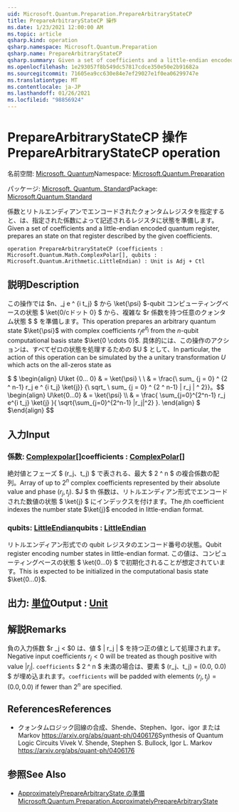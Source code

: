 ```yaml
---
uid: Microsoft.Quantum.Preparation.PrepareArbitraryStateCP
title: PrepareArbitraryStateCP 操作
ms.date: 1/23/2021 12:00:00 AM
ms.topic: article
qsharp.kind: operation
qsharp.namespace: Microsoft.Quantum.Preparation
qsharp.name: PrepareArbitraryStateCP
qsharp.summary: Given a set of coefficients and a little-endian encoded quantum register, prepares an state on that register described by the given coefficients.
ms.openlocfilehash: 1e293057f8b549dc57817cdce350e50e2b91682a
ms.sourcegitcommit: 71605ea9cc630e84e7ef29027e1f0ea06299747e
ms.translationtype: MT
ms.contentlocale: ja-JP
ms.lasthandoff: 01/26/2021
ms.locfileid: "98856924"
---
```

# <a name="preparearbitrarystatecp-operation"></a><span data-ttu-id="11d1a-102">PrepareArbitraryStateCP 操作</span><span class="sxs-lookup"><span data-stu-id="11d1a-102">PrepareArbitraryStateCP operation</span></span>

<span data-ttu-id="11d1a-103">名前空間: [Microsoft. Quantum](xref:Microsoft.Quantum.Preparation)</span><span class="sxs-lookup"><span data-stu-id="11d1a-103">Namespace: [Microsoft.Quantum.Preparation](xref:Microsoft.Quantum.Preparation)</span></span>

<span data-ttu-id="11d1a-104">パッケージ: [Microsoft. Quantum. Standard](https://nuget.org/packages/Microsoft.Quantum.Standard)</span><span class="sxs-lookup"><span data-stu-id="11d1a-104">Package: [Microsoft.Quantum.Standard](https://nuget.org/packages/Microsoft.Quantum.Standard)</span></span>


<span data-ttu-id="11d1a-105">係数とリトルエンディアンでエンコードされたクォンタムレジスタを指定すると、は、指定された係数によって記述されるレジスタに状態を準備します。</span><span class="sxs-lookup"><span data-stu-id="11d1a-105">Given a set of coefficients and a little-endian encoded quantum register, prepares an state on that register described by the given coefficients.</span></span>

```qsharp
operation PrepareArbitraryStateCP (coefficients : Microsoft.Quantum.Math.ComplexPolar[], qubits : Microsoft.Quantum.Arithmetic.LittleEndian) : Unit is Adj + Ctl
```


## <a name="description"></a><span data-ttu-id="11d1a-106">説明</span><span class="sxs-lookup"><span data-stu-id="11d1a-106">Description</span></span>

<span data-ttu-id="11d1a-107">この操作では $n、_j e ^ {i t_j} $ から \ket{\psi} $-qubit コンピューティングベースの状態 $ \ket{0/cドット 0} $ から、複雑な $r 係数を持つ任意のクォンタム状態 $ $ を準備します。</span><span class="sxs-lookup"><span data-stu-id="11d1a-107">This operation prepares an arbitrary quantum state $\ket{\psi}$ with complex coefficients $r_j e^{i t_j}$ from the $n$-qubit computational basis state $\ket{0 \cdots 0}$.</span></span>
<span data-ttu-id="11d1a-108">具体的には、この操作のアクションは、すべてゼロの状態を処理するための $U $ として、</span><span class="sxs-lookup"><span data-stu-id="11d1a-108">In particular, the action of this operation can be simulated by the a unitary transformation $U$ which acts on the all-zeros state as</span></span>

<span data-ttu-id="11d1a-109">$ $ \begin{align} U\ket {0... 0} & = \ket{\psi} \\ \\ & = \frac{\ sum_ {j = 0} ^ {2 ^ n-1} r_j e ^ {i t_j} \ket{j}} {\ sqrt_ \ sum_ {j = 0} ^ {2 ^ n-1} | r_j | ^ 2}}。</span><span class="sxs-lookup"><span data-stu-id="11d1a-109">$$ \begin{align} U\ket{0...0} & = \ket{\psi} \\\\ & = \frac{ \sum_{j=0}^{2^n-1} r_j e^{i t_j} \ket{j} }{ \sqrt{\sum_{j=0}^{2^n-1} |r_j|^2} }.</span></span>
<span data-ttu-id="11d1a-110">\end{align} $ $</span><span class="sxs-lookup"><span data-stu-id="11d1a-110">\end{align} $$</span></span>

## <a name="input"></a><span data-ttu-id="11d1a-111">入力</span><span class="sxs-lookup"><span data-stu-id="11d1a-111">Input</span></span>

### <a name="coefficients--complexpolar"></a><span data-ttu-id="11d1a-112">係数: [Complexpolar](xref:Microsoft.Quantum.Math.ComplexPolar)[]</span><span class="sxs-lookup"><span data-stu-id="11d1a-112">coefficients : [ComplexPolar](xref:Microsoft.Quantum.Math.ComplexPolar)[]</span></span>

<span data-ttu-id="11d1a-113">絶対値とフェーズ $ (r_j、t_j) $ で表される、最大 $ 2 ^ n $ の複合係数の配列。</span><span class="sxs-lookup"><span data-stu-id="11d1a-113">Array of up to $2^n$ complex coefficients represented by their absolute value and phase $(r_j, t_j)$.</span></span> <span data-ttu-id="11d1a-114">$J $ th 係数は、リトルエンディアン形式でエンコードされた数値の状態 $ \ket{j} $ にインデックスを付けます。</span><span class="sxs-lookup"><span data-stu-id="11d1a-114">The $j$th coefficient indexes the number state $\ket{j}$ encoded in little-endian format.</span></span>


### <a name="qubits--littleendian"></a><span data-ttu-id="11d1a-115">qubits: [LittleEndian](xref:Microsoft.Quantum.Arithmetic.LittleEndian)</span><span class="sxs-lookup"><span data-stu-id="11d1a-115">qubits : [LittleEndian](xref:Microsoft.Quantum.Arithmetic.LittleEndian)</span></span>

<span data-ttu-id="11d1a-116">リトルエンディアン形式での qubit レジスタのエンコード番号の状態。</span><span class="sxs-lookup"><span data-stu-id="11d1a-116">Qubit register encoding number states in little-endian format.</span></span> <span data-ttu-id="11d1a-117">この値は、コンピューティングベースの状態 $ \ket{0...0} $ で初期化されることが想定されています。</span><span class="sxs-lookup"><span data-stu-id="11d1a-117">This is expected to be initialized in the computational basis state $\ket{0...0}$.</span></span>



## <a name="output--unit"></a><span data-ttu-id="11d1a-118">出力: [単位](xref:microsoft.quantum.lang-ref.unit)</span><span class="sxs-lookup"><span data-stu-id="11d1a-118">Output : [Unit](xref:microsoft.quantum.lang-ref.unit)</span></span>



## <a name="remarks"></a><span data-ttu-id="11d1a-119">解説</span><span class="sxs-lookup"><span data-stu-id="11d1a-119">Remarks</span></span>

<span data-ttu-id="11d1a-120">負の入力係数 $r _j < $0 は、値 $ | r_j | $ を持つ正の値として処理されます。</span><span class="sxs-lookup"><span data-stu-id="11d1a-120">Negative input coefficients $r_j < 0$ will be treated as though positive with value $|r_j|$.</span></span> <span data-ttu-id="11d1a-121">`coefficients` $ 2 ^ n $ 未満の場合は、要素 $ (r_j、t_j) = (0.0, 0.0) $ が埋め込まれます。</span><span class="sxs-lookup"><span data-stu-id="11d1a-121">`coefficients` will be padded with elements $(r_j, t_j) = (0.0, 0.0)$ if fewer than $2^n$ are specified.</span></span>

## <a name="references"></a><span data-ttu-id="11d1a-122">References</span><span class="sxs-lookup"><span data-stu-id="11d1a-122">References</span></span>

- <span data-ttu-id="11d1a-123">クォンタムロジック回線の合成、Shende、Stephen、Igor、igor または Markov https://arxiv.org/abs/quant-ph/0406176</span><span class="sxs-lookup"><span data-stu-id="11d1a-123">Synthesis of Quantum Logic Circuits Vivek V. Shende, Stephen S. Bullock, Igor L. Markov https://arxiv.org/abs/quant-ph/0406176</span></span>

## <a name="see-also"></a><span data-ttu-id="11d1a-124">参照</span><span class="sxs-lookup"><span data-stu-id="11d1a-124">See Also</span></span>

- [<span data-ttu-id="11d1a-125">ApproximatelyPrepareArbitraryState の準備</span><span class="sxs-lookup"><span data-stu-id="11d1a-125">Microsoft.Quantum.Preparation.ApproximatelyPrepareArbitraryState</span></span>](xref:Microsoft.Quantum.Preparation.ApproximatelyPrepareArbitraryState)